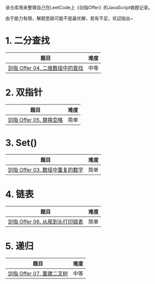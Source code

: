该仓库用来整理自己在LeetCode上《剑指Offer》的JavaScript做题记录。

由于能力有限，解题思路可能不是最优解，若有不足，欢迎指出~

# 1. 二分查找

|                             题目                             | 难度 |
| :----------------------------------------------------------: | :--: |
| [剑指 Offer 04. 二维数组中的查找](https://github.com/lzxjack/my-front-end-study/blob/master/%E7%AE%97%E6%B3%95%E7%BC%96%E7%A8%8B%E9%A2%98/%E5%89%91%E6%8C%87Offer/problems/04.%20%E4%BA%8C%E7%BB%B4%E6%95%B0%E7%BB%84%E4%B8%AD%E7%9A%84%E6%9F%A5%E6%89%BE.md) | 中等 |

# 2. 双指针

|                             题目                             | 难度 |
| :----------------------------------------------------------: | :--: |
| [剑指 Offer 05. 替换空格](https://github.com/lzxjack/my-front-end-study/blob/master/%E7%AE%97%E6%B3%95%E7%BC%96%E7%A8%8B%E9%A2%98/%E5%89%91%E6%8C%87Offer/problems/05.%20%E6%9B%BF%E6%8D%A2%E7%A9%BA%E6%A0%BC.md) | 简单 |

# 3. Set()

|                             题目                             | 难度 |
| :----------------------------------------------------------: | :--: |
| [剑指 Offer 03. 数组中重复的数字](https://github.com/lzxjack/my-front-end-study/blob/master/%E7%AE%97%E6%B3%95%E7%BC%96%E7%A8%8B%E9%A2%98/%E5%89%91%E6%8C%87Offer/problems/03.%20%E6%95%B0%E7%BB%84%E4%B8%AD%E9%87%8D%E5%A4%8D%E7%9A%84%E6%95%B0%E5%AD%97.md) | 简单 |

# 4. 链表

|                             题目                             | 难度 |
| :----------------------------------------------------------: | :--: |
| [剑指 Offer 06. 从尾到头打印链表](https://github.com/lzxjack/my-front-end-study/blob/master/%E7%AE%97%E6%B3%95%E7%BC%96%E7%A8%8B%E9%A2%98/%E5%89%91%E6%8C%87Offer/problems/06.%20%E4%BB%8E%E5%B0%BE%E5%88%B0%E5%A4%B4%E6%89%93%E5%8D%B0%E9%93%BE%E8%A1%A8.md) | 简单 |

# 5. 递归

|                             题目                             | 难度 |
| :----------------------------------------------------------: | :--: |
| [剑指 Offer 07. 重建二叉树](https://github.com/lzxjack/my-front-end-study/blob/master/%E7%AE%97%E6%B3%95%E7%BC%96%E7%A8%8B%E9%A2%98/%E5%89%91%E6%8C%87Offer/problems/07.%20%E9%87%8D%E5%BB%BA%E4%BA%8C%E5%8F%89%E6%A0%91.md) | 中等 |